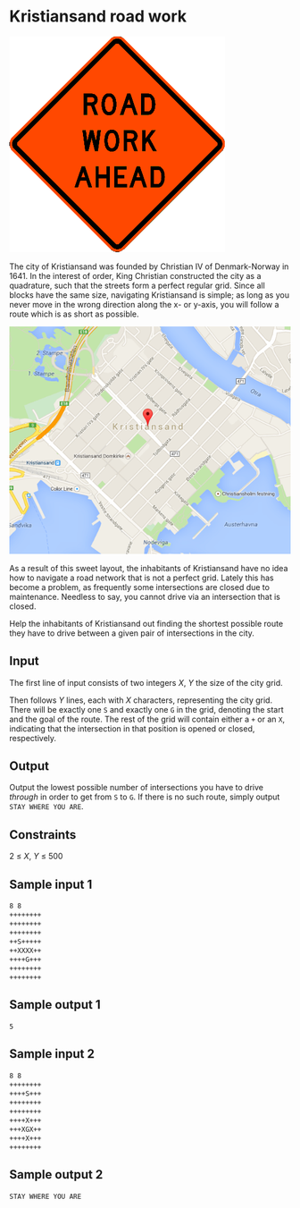 # Kristiansand road work
![](../images/kristian.png)

The city of Kristiansand was founded by Christian IV of Denmark-Norway in 1641.
In the interest of order, King Christian constructed the city as a quadrature,
such that the streets form a perfect regular grid. Since all blocks have the
same size, navigating Kristiansand is simple; as long as you never move in the
wrong direction along the x- or y-axis, you will follow a route which is as
short as possible.

![](../images/kristian_map.png)

As a result of this sweet layout, the inhabitants of Kristiansand have no idea
how to navigate a road network that is not a perfect grid. Lately this has
become a problem, as frequently some intersections are closed due to
maintenance. Needless to say, you cannot drive via an intersection that is
closed.

Help the inhabitants of Kristiansand out finding the shortest possible route
they have to drive between a given pair of intersections in the city.

## Input
The first line of input consists of two integers _X_, _Y_ the size of the city
grid.

Then follows _Y_ lines, each with _X_ characters, representing the city grid.
There will be exactly one `S` and exactly one `G` in the grid, denoting the
start and the goal of the route. The rest of the grid will contain either a `+`
or an `X`, indicating that the intersection in that position is opened or
closed, respectively.

## Output
Output the lowest possible number of intersections you have to drive _through_
in order to get from `S` to `G`. If there is no such route, simply output `STAY
WHERE YOU ARE`.

## Constraints
2 &le; _X_, _Y_ &le; 500

## Sample input 1
```
8 8
++++++++
++++++++
++++++++
++S+++++
++XXXX++
++++G+++
++++++++
++++++++
```

## Sample output 1
```
5
```

## Sample input 2
```
8 8
++++++++
++++S+++
++++++++
++++++++
++++X+++
+++XGX++
++++X+++
++++++++
```

## Sample output 2
```
STAY WHERE YOU ARE
```
